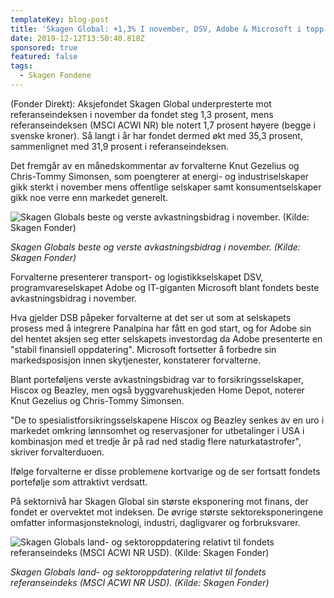 ```yaml
---
templateKey: blog-post
title: 'Skagen Global: +1,3% I november, DSV, Adobe & Microsoft i topp'
date: 2019-12-12T13:50:40.818Z
sponsored: true
featured: false
tags:
  - Skagen Fondene
---
```

(Fonder Direkt): Aksjefondet Skagen Global underpresterte mot referanseindeksen i november da fondet steg 1,3 prosent, mens referanseindeksen (MSCI ACWI NR) ble notert 1,7 prosent høyere (begge i svenske kroner). Så langt i år har fondet dermed økt med 35,3 prosent, sammenlignet med 31,9 prosent i referanseindeksen.



Det fremgår av en månedskommentar av forvalterne Knut Gezelius og Chris-Tommy Simonsen, som poengterer at energi- og industriselskaper gikk sterkt i november mens offentlige selskaper samt konsumentselskaper gikk noe verre enn markedet generelt.



![Skagen Globals beste og verste avkastningsbidrag i november. (Kilde: Skagen Fonder)](/img/global.png "Skagen Globals beste og verste avkastningsbidrag i november. (Kilde: Skagen Fonder)")

_Skagen Globals beste og verste avkastningsbidrag i november. (Kilde: Skagen Fonder)_



Forvalterne presenterer transport- og logistikkselskapet DSV, programvareselskapet Adobe og IT-giganten Microsoft blant fondets beste avkastningsbidrag i november.



Hva gjelder DSB påpeker forvalterne at det ser ut som at selskapets prosess med å integrere Panalpina har fått en god start, og for Adobe sin del hentet aksjen seg etter selskapets investordag da Adobe presenterte en "stabil finansiell oppdatering". Microsoft fortsetter å forbedre sin markedsposisjon innen skytjenester, konstaterer forvalterne.



Blant porteføljens verste avkastningsbidrag var to forsikringsselskaper, Hiscox og Beazley, men også byggvarehuskjeden Home Depot, noterer Knut Gezelius og Chris-Tommy Simonsen.



"De to spesialistforsikringsselskapene Hiscox og Beazley senkes av en uro i markedet omkring lønnsomhet og reservasjoner for utbetalinger i USA i kombinasjon med et tredje år på rad ned stadig flere naturkatastrofer", skriver forvalterduoen.



Ifølge forvalterne er disse problemene kortvarige og de ser fortsatt fondets portefølje som attraktivt verdsatt.



På sektornivå har Skagen Global sin største eksponering mot finans, der fondet er overvektet mot indeksen. De øvrige største sektoreksponeringene omfatter informasjonsteknologi, industri, dagligvarer og forbruksvarer.



![Skagen Globals land- og sektoroppdatering relativt til fondets referanseindeks (MSCI ACWI NR USD). (Kilde: Skagen Fonder)](/img/global2.png "Skagen Globals land- og sektoroppdatering relativt til fondets referanseindeks (MSCI ACWI NR USD). (Kilde: Skagen Fonder)")

_Skagen Globals land- og sektoroppdatering relativt til fondets referanseindeks (MSCI ACWI NR USD). (Kilde: Skagen Fonder)_
